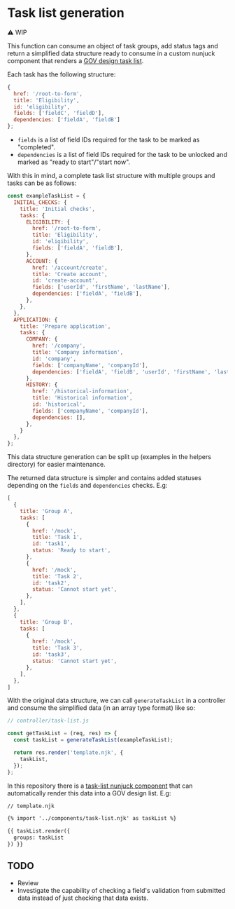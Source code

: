 # Task list generation

:warning: WIP

This function can consume an object of task groups, add status tags and return a simplified data structure ready to consume in a custom nunjuck component that renders a [GOV design task list](https://design-system.service.gov.uk/patterns/task-list-pages/).

Each task has the following structure:

```js
{
  href: '/root-to-form',
  title: 'Eligibility',
  id: 'eligibility',
  fields: ['fieldC', 'fieldD'],
  dependencies: ['fieldA', 'fieldB']
};
```

- `fields` is a list of field IDs required for the task to be marked as "completed".
- `dependencies` is a list of field IDs required for the task to be unlocked and marked as "ready to start"/"start now".

With this in mind, a complete task list structure with multiple groups and tasks can be as follows:

```js
const exampleTaskList = {
  INITIAL_CHECKS: {
    title: 'Initial checks',
    tasks: {
      ELIGIBILITY: {
        href: '/root-to-form',
        title: 'Eligibility',
        id: 'eligibility',
        fields: ['fieldA', 'fieldB'],
      },
      ACCOUNT: {
        href: '/account/create',
        title: 'Create account',
        id: 'create-account',
        fields: ['userId', 'firstName', 'lastName'],
        dependencies: ['fieldA', 'fieldB'],
      },
    },
  },
  APPLICATION: {
    title: 'Prepare application',
    tasks: {
      COMPANY: {
        href: '/company',
        title: 'Company information',
        id: 'company',
        fields: ['companyName', 'companyId'],
        dependencies: ['fieldA', 'fieldB', 'userId', 'firstName', 'lastName'],
      },
      HISTORY: {
        href: '/historical-information',
        title: 'Historical information',
        id: 'historical',
        fields: ['companyName', 'companyId'],
        dependencies: [],
      },
    }
  },
};
```

This data structure generation can be split up (examples in the helpers directory) for easier maintenance.

The returned data structure is simpler and contains added statuses depending on the `fields` and `dependencies` checks. E.g:

```js
[
  {
    title: 'Group A',
    tasks: [
      {
        href: '/mock',
        title: 'Task 1',
        id: 'task1',
        status: 'Ready to start',
      },
      {
        href: '/mock',
        title: 'Task 2',
        id: 'task2',
        status: 'Cannot start yet',
      },
    ],
  },
  {
    title: 'Group B',
    tasks: [
      {
        href: '/mock',
        title: 'Task 3',
        id: 'task3',
        status: 'Cannot start yet',
      },
    ],
  },
]
```

With the original data structure, we can call `generateTaskList` in a controller and consume the simplified data (in an array type format) like so:

```js
// controller/task-list.js

const getTaskList = (req, res) => {
  const taskList = generateTaskList(exampleTaskList);

  return res.render('template.njk', {
    taskList,
  });
};
```

In this repository there is a [task-list nunjuck component](/src/ui/templates/components/task-list.njk) that can automatically render this data into a GOV design list. E.g:

```html
// template.njk

{% import '../components/task-list.njk' as taskList %}

{{ taskList.render({
  groups: taskList
}) }}
```

## TODO

- Review
- Investigate the capability of checking a field's validation from submitted data instead of just checking that data exists.
